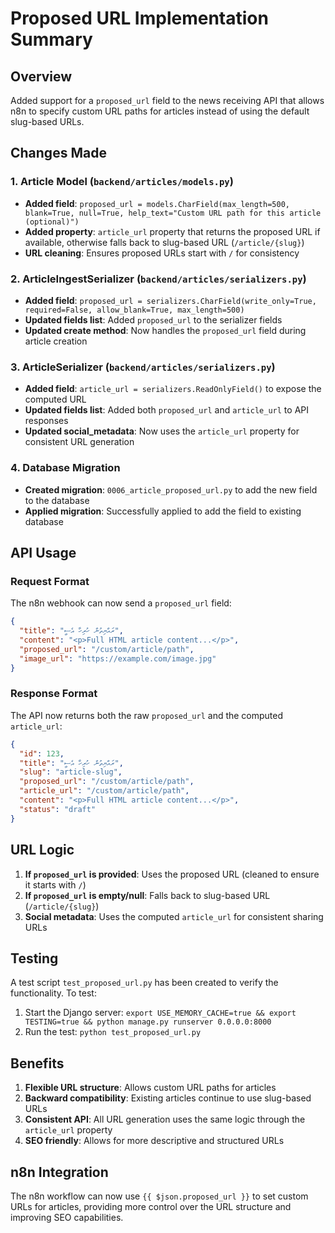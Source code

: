 # Proposed URL Implementation Summary

## Overview
Added support for a `proposed_url` field to the news receiving API that allows n8n to specify custom URL paths for articles instead of using the default slug-based URLs.

## Changes Made

### 1. Article Model (`backend/articles/models.py`)
- **Added field**: `proposed_url = models.CharField(max_length=500, blank=True, null=True, help_text="Custom URL path for this article (optional)")`
- **Added property**: `article_url` property that returns the proposed URL if available, otherwise falls back to slug-based URL (`/article/{slug}`)
- **URL cleaning**: Ensures proposed URLs start with `/` for consistency

### 2. ArticleIngestSerializer (`backend/articles/serializers.py`)
- **Added field**: `proposed_url = serializers.CharField(write_only=True, required=False, allow_blank=True, max_length=500)`
- **Updated fields list**: Added `proposed_url` to the serializer fields
- **Updated create method**: Now handles the `proposed_url` field during article creation

### 3. ArticleSerializer (`backend/articles/serializers.py`)
- **Added field**: `article_url = serializers.ReadOnlyField()` to expose the computed URL
- **Updated fields list**: Added both `proposed_url` and `article_url` to API responses
- **Updated social_metadata**: Now uses the `article_url` property for consistent URL generation

### 4. Database Migration
- **Created migration**: `0006_article_proposed_url.py` to add the new field to the database
- **Applied migration**: Successfully applied to add the field to existing database

## API Usage

### Request Format
The n8n webhook can now send a `proposed_url` field:

```json
{
  "title": "ރައްޔިތުން ހުރިހާ އެސީ",
  "content": "<p>Full HTML article content...</p>",
  "proposed_url": "/custom/article/path",
  "image_url": "https://example.com/image.jpg"
}
```

### Response Format
The API now returns both the raw `proposed_url` and the computed `article_url`:

```json
{
  "id": 123,
  "title": "ރައްޔިތުން ހުރިހާ އެސީ",
  "slug": "article-slug",
  "proposed_url": "/custom/article/path",
  "article_url": "/custom/article/path",
  "content": "<p>Full HTML article content...</p>",
  "status": "draft"
}
```

## URL Logic

1. **If `proposed_url` is provided**: Uses the proposed URL (cleaned to ensure it starts with `/`)
2. **If `proposed_url` is empty/null**: Falls back to slug-based URL (`/article/{slug}`)
3. **Social metadata**: Uses the computed `article_url` for consistent sharing URLs

## Testing

A test script `test_proposed_url.py` has been created to verify the functionality. To test:

1. Start the Django server: `export USE_MEMORY_CACHE=true && export TESTING=true && python manage.py runserver 0.0.0.0:8000`
2. Run the test: `python test_proposed_url.py`

## Benefits

1. **Flexible URL structure**: Allows custom URL paths for articles
2. **Backward compatibility**: Existing articles continue to use slug-based URLs
3. **Consistent API**: All URL generation uses the same logic through the `article_url` property
4. **SEO friendly**: Allows for more descriptive and structured URLs

## n8n Integration

The n8n workflow can now use `{{ $json.proposed_url }}` to set custom URLs for articles, providing more control over the URL structure and improving SEO capabilities.
